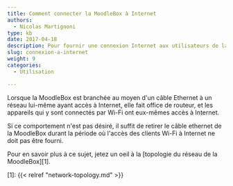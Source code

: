 ```yaml
---
title: Comment connecter la MoodleBox à Internet
authors:
  - Nicolas Martignoni
type: kb
date: 2017-04-18
description: Pour fournir une connexion Internet aux utilisateurs de la MoodleBox, il suffit de la relier à un réseau Ethernet connecté à Internet
slug: connexion-a-internet
weight: 9
categories:
  - Utilisation

---
```

Lorsque la MoodleBox est branchée au moyen d'un câble Ethernet à un réseau lui-même ayant accès à Internet, elle fait office de routeur, et les appareils qui y sont connectés par Wi-Fi ont eux-mêmes accès à Internet.

Si ce comportement n'est pas désiré, il suffit de retirer le câble ethernet de la MoodleBox durant la période où l'accès des clients Wi-Fi à Internet ne doit pas être fourni.

Pour en savoir plus à ce sujet, jetez un oeil à la [topologie du réseau de la MoodleBox][1].

 [1]: {{< relref "network-topology.md" >}}
